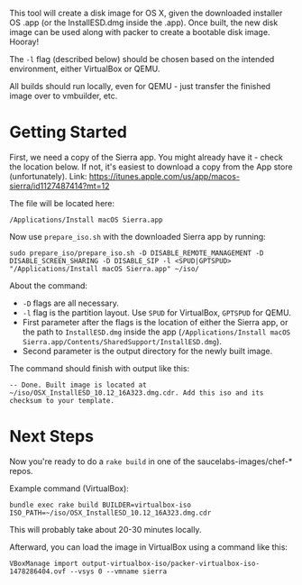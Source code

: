 This tool will create a disk image for OS X, given the downloaded installer OS .app (or the InstallESD.dmg inside the .app). Once built, the new disk image can be used along with packer to create a bootable disk image. Hooray!

The `-l` flag (described below) should be chosen based on the intended environment, either VirtualBox or QEMU.

All builds should run locally, even for QEMU - just transfer the finished image over to vmbuilder, etc.

# Getting Started

First, we need a copy of the Sierra app. You might already have it - check the location below. If not, it's easiest to download a copy from the App store (unfortunately). Link: https://itunes.apple.com/us/app/macos-sierra/id1127487414?mt=12

The file will be located here:
```
/Applications/Install macOS Sierra.app
```

Now use `prepare_iso.sh` with the downloaded Sierra app by running:
```
sudo prepare_iso/prepare_iso.sh -D DISABLE_REMOTE_MANAGEMENT -D DISABLE_SCREEN_SHARING -D DISABLE_SIP -l <SPUD|GPTSPUD> "/Applications/Install macOS Sierra.app" ~/iso/
```

About the command:
- `-D` flags are all necessary.
- `-l` flag is the partition layout. Use `SPUD` for VirtualBox, `GPTSPUD` for QEMU.
- First parameter after the flags is the location of either the Sierra app, or the path to `InstallESD.dmg` inside the app (`/Applications/Install macOS Sierra.app/Contents/SharedSupport/InstallESD.dmg`).
- Second parameter is the output directory for the newly built image.

The command should finish with output like this:
```
-- Done. Built image is located at ~/iso/OSX_InstallESD_10.12_16A323.dmg.cdr. Add this iso and its checksum to your template.
```

# Next Steps

Now you're ready to do a `rake build` in one of the saucelabs-images/chef-* repos.

Example command (VirtualBox):
```
bundle exec rake build BUILDER=virtualbox-iso ISO_PATH=~/iso/OSX_InstallESD_10.12_16A323.dmg.cdr
```

This will probably take about 20-30 minutes locally.

Afterward, you can load the image in VirtualBox using a command like this:
```
VBoxManage import output-virtualbox-iso/packer-virtualbox-iso-1478286404.ovf --vsys 0 --vmname sierra
```
